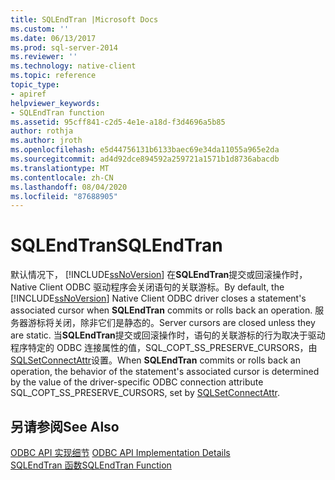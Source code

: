 ```yaml
---
title: SQLEndTran |Microsoft Docs
ms.custom: ''
ms.date: 06/13/2017
ms.prod: sql-server-2014
ms.reviewer: ''
ms.technology: native-client
ms.topic: reference
topic_type:
- apiref
helpviewer_keywords:
- SQLEndTran function
ms.assetid: 95cff841-c2d5-4e1e-a18d-f3d4696a5b85
author: rothja
ms.author: jroth
ms.openlocfilehash: e5d44756131b6133baec69e34da11055a965e2da
ms.sourcegitcommit: ad4d92dce894592a259721a1571b1d8736abacdb
ms.translationtype: MT
ms.contentlocale: zh-CN
ms.lasthandoff: 08/04/2020
ms.locfileid: "87688905"
---
```

# <a name="sqlendtran"></a><span data-ttu-id="52463-102">SQLEndTran</span><span class="sxs-lookup"><span data-stu-id="52463-102">SQLEndTran</span></span>
  <span data-ttu-id="52463-103">默认情况下， [!INCLUDE[ssNoVersion](../../includes/ssnoversion-md.md)] 在**SQLEndTran**提交或回滚操作时，Native Client ODBC 驱动程序会关闭语句的关联游标。</span><span class="sxs-lookup"><span data-stu-id="52463-103">By default, the [!INCLUDE[ssNoVersion](../../includes/ssnoversion-md.md)] Native Client ODBC driver closes a statement's associated cursor when **SQLEndTran** commits or rolls back an operation.</span></span> <span data-ttu-id="52463-104">服务器游标将关闭，除非它们是静态的。</span><span class="sxs-lookup"><span data-stu-id="52463-104">Server cursors are closed unless they are static.</span></span> <span data-ttu-id="52463-105">当**SQLEndTran**提交或回滚操作时，语句的关联游标的行为取决于驱动程序特定的 ODBC 连接属性的值，SQL_COPT_SS_PRESERVE_CURSORS，由[SQLSetConnectAttr](sqlsetconnectattr.md)设置。</span><span class="sxs-lookup"><span data-stu-id="52463-105">When **SQLEndTran** commits or rolls back an operation, the behavior of the statement's associated cursor is determined by the value of the driver-specific ODBC connection attribute SQL_COPT_SS_PRESERVE_CURSORS, set by [SQLSetConnectAttr](sqlsetconnectattr.md).</span></span>  
  
## <a name="see-also"></a><span data-ttu-id="52463-106">另请参阅</span><span class="sxs-lookup"><span data-stu-id="52463-106">See Also</span></span>  
 <span data-ttu-id="52463-107">[ODBC API 实现细节](odbc-api-implementation-details.md) </span><span class="sxs-lookup"><span data-stu-id="52463-107">[ODBC API Implementation Details](odbc-api-implementation-details.md) </span></span>  
 [<span data-ttu-id="52463-108">SQLEndTran 函数</span><span class="sxs-lookup"><span data-stu-id="52463-108">SQLEndTran Function</span></span>](https://go.microsoft.com/fwlink/?LinkId=59342)  
  
  
